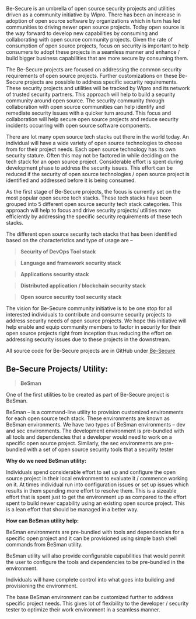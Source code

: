 
Be-Secure is an umbrella of open source security projects and utilities driven as a community initiative by Wipro. There has been an increase in adoption of open source software by organizations which in turn has led communities to driving newer open source projects. Today open source is the way forward to develop new capabilities by consuming and collaborating with open source community projects. Given the rate of consumption of open source projects, focus on security is important to help consumers to adopt these projects in a seamless manner and enhance / build bigger business capabilities that are more secure by consuming them. 
               
   


The Be-Secure projects are focused on addressing the common security requirements of open source projects. Further customizations on these Be-Secure projects are possible to address specific security requirements. These security projects and utilities will be tracked by Wipro and its network of trusted security partners. This approach will help to build a security community around open source. The security community through collaboration with open source communities can help identify and remediate security issues with a quicker turn around. This focus and collaboration will help secure open source projects and reduce security incidents occurring with open source software components.
   



There are lot many open source tech stacks out there in the world today. An individual will have a wide variety of open source technologies to choose from for their project needs. Each open source technology has its own security stature. Often this may not be factored in while deciding on the tech stack for an open source project. Considerable effort is spent during development phase to address the security issues. This effort can be reduced if the security of open source technologies / open source project is identified and addressed before it is being consumed.
 



As the first stage of Be-Secure projects, the focus is currently set on the most popular open source tech stacks. These tech stacks have been grouped into 5 different open source security tech stack categories. This approach will help to focus and drive security projects/ utilities more efficiently by addressing the specific security requirements of these tech stacks.
 


The different open source security tech stacks that has been identified based on the characteristics and type of usage are –
  
 
>  **Security of DevOps Tool stack**

>  **Language and framework security stack**

>  **Applications security stack**

> **Distributed application / blockchain security stack**

> **Open source security tool security stack**


The vision for Be-Secure community initiative is to be one stop for all interested individuals to contribute and consume security projects to address security needs of open source projects. We hope this initiative will help enable and equip community members to factor in security for their open source projects right from inception thus reducing the effort on addressing security issues due to these projects in the downstream.

 
All source code for Be-Secure projects are in GitHub under [Be-Secure](https://github.com/Be-Secure)


## Be-Secure Projects/ Utility:
    
> **BeSman**

 
One of the first utilities to be created as part of Be-Secure project is BeSman.

 
BeSman – is a command-line utility to provision customized environments for each open source tech stack. These environments are known as BeSman environments. We have two types of BeSman environments – dev and sec environments. The development environment is pre-bundled with all tools and dependencies that a developer would need to work on a specific open source project. Similarly, the sec environments are pre-bundled with a set of open source security tools that a security tester 

 
**Why do we need BeSman utility:**

 
Individuals spend considerable effort to set up and configure the open source project in their local environment to evaluate it / commence working on it. At times individual run into configuration issues or set up issues which results in them spending more effort to resolve them. This is a sizeable effort that is spent just to get the environment up as compared to the effort spent to build newer capability using an existing open source project. This is a lean effort that should be managed in a better way.

 
 
**How can BeSman utility help:**

 
BeSman environments are pre-bundled with tools and dependencies for a specific open project and it can be provisioned using simple bash shell commands from BeSman utility.

 
BeSman utility will also provide configurable capabilities that would permit the user to configure the tools and dependencies to be pre-bundled in the environment.

 
Individuals will have complete control into what goes into building and provisioning the environment.

 
The base BeSman environment can be customized further to address specific project needs. This gives lot of flexibility to the developer / security tester to optimize their work environment in a seamless manner.



